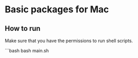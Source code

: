 # Basic packages for Mac

## How to run
Make sure that you have the permissions to run shell scripts.

´´´bash
bash main.sh
```